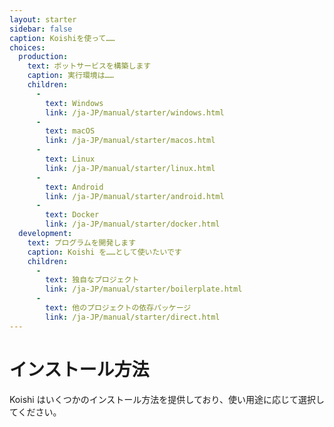```yaml
---
layout: starter
sidebar: false
caption: Koishiを使って……
choices:
  production:
    text: ボットサービスを構築します
    caption: 実行環境は……
    children:
      - 
        text: Windows
        link: /ja-JP/manual/starter/windows.html
      - 
        text: macOS
        link: /ja-JP/manual/starter/macos.html
      - 
        text: Linux
        link: /ja-JP/manual/starter/linux.html
      - 
        text: Android
        link: /ja-JP/manual/starter/android.html
      - 
        text: Docker
        link: /ja-JP/manual/starter/docker.html
  development:
    text: プログラムを開発します
    caption: Koishi を……として使いたいです
    children:
      - 
        text: 独自なプロジェクト
        link: /ja-JP/manual/starter/boilerplate.html
      - 
        text: 他のプロジェクトの依存パッケージ
        link: /ja-JP/manual/starter/direct.html
---
```


# インストール方法

Koishi はいくつかのインストール方法を提供しており、使い用途に応じて選択してください。
